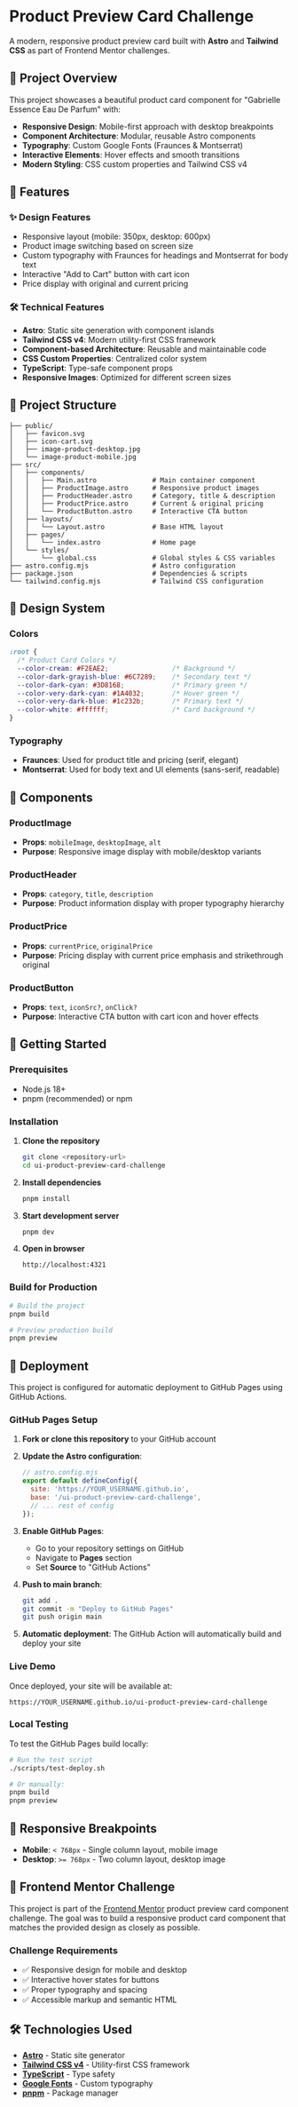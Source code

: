 # Product Preview Card Challenge

A modern, responsive product preview card built with **Astro** and **Tailwind CSS** as part of Frontend Mentor challenges.

## 🎯 Project Overview

This project showcases a beautiful product card component for "Gabrielle Essence Eau De Parfum" with:

- **Responsive Design**: Mobile-first approach with desktop breakpoints
- **Component Architecture**: Modular, reusable Astro components
- **Typography**: Custom Google Fonts (Fraunces & Montserrat)
- **Interactive Elements**: Hover effects and smooth transitions
- **Modern Styling**: CSS custom properties and Tailwind CSS v4

## 🚀 Features

### ✨ Design Features
- Responsive layout (mobile: 350px, desktop: 600px)
- Product image switching based on screen size
- Custom typography with Fraunces for headings and Montserrat for body text
- Interactive "Add to Cart" button with cart icon
- Price display with original and current pricing

### 🛠️ Technical Features
- **Astro**: Static site generation with component islands
- **Tailwind CSS v4**: Modern utility-first CSS framework
- **Component-based Architecture**: Reusable and maintainable code
- **CSS Custom Properties**: Centralized color system
- **TypeScript**: Type-safe component props
- **Responsive Images**: Optimized for different screen sizes

## 📁 Project Structure

```
├── public/
│   ├── favicon.svg
│   ├── icon-cart.svg
│   ├── image-product-desktop.jpg
│   └── image-product-mobile.jpg
├── src/
│   ├── components/
│   │   ├── Main.astro              # Main container component
│   │   ├── ProductImage.astro      # Responsive product images
│   │   ├── ProductHeader.astro     # Category, title & description
│   │   ├── ProductPrice.astro      # Current & original pricing
│   │   └── ProductButton.astro     # Interactive CTA button
│   ├── layouts/
│   │   └── Layout.astro            # Base HTML layout
│   ├── pages/
│   │   └── index.astro             # Home page
│   └── styles/
│       └── global.css              # Global styles & CSS variables
├── astro.config.mjs                # Astro configuration
├── package.json                    # Dependencies & scripts
└── tailwind.config.mjs             # Tailwind CSS configuration
```

## 🎨 Design System

### Colors
```css
:root {
  /* Product Card Colors */
  --color-cream: #F2EAE2;                /* Background */
  --color-dark-grayish-blue: #6C7289;    /* Secondary text */
  --color-dark-cyan: #3D8168;            /* Primary green */
  --color-very-dark-cyan: #1A4032;       /* Hover green */
  --color-very-dark-blue: #1c232b;       /* Primary text */
  --color-white: #ffffff;                /* Card background */
}
```

### Typography
- **Fraunces**: Used for product title and pricing (serif, elegant)
- **Montserrat**: Used for body text and UI elements (sans-serif, readable)

## 🧩 Components

### ProductImage
- **Props**: `mobileImage`, `desktopImage`, `alt`
- **Purpose**: Responsive image display with mobile/desktop variants

### ProductHeader
- **Props**: `category`, `title`, `description`
- **Purpose**: Product information display with proper typography hierarchy

### ProductPrice
- **Props**: `currentPrice`, `originalPrice`
- **Purpose**: Pricing display with current price emphasis and strikethrough original

### ProductButton
- **Props**: `text`, `iconSrc?`, `onClick?`
- **Purpose**: Interactive CTA button with cart icon and hover effects

## 🚀 Getting Started

### Prerequisites
- Node.js 18+ 
- pnpm (recommended) or npm

### Installation

1. **Clone the repository**
   ```bash
   git clone <repository-url>
   cd ui-product-preview-card-challenge
   ```

2. **Install dependencies**
   ```bash
   pnpm install
   ```

3. **Start development server**
   ```bash
   pnpm dev
   ```

4. **Open in browser**
   ```
   http://localhost:4321
   ```

### Build for Production

```bash
# Build the project
pnpm build

# Preview production build
pnpm preview
```

## 🚀 Deployment

This project is configured for automatic deployment to GitHub Pages using GitHub Actions.

### GitHub Pages Setup

1. **Fork or clone this repository** to your GitHub account

2. **Update the Astro configuration**:
   ```javascript
   // astro.config.mjs
   export default defineConfig({
     site: 'https://YOUR_USERNAME.github.io',
     base: '/ui-product-preview-card-challenge',
     // ... rest of config
   });
   ```

3. **Enable GitHub Pages**:
   - Go to your repository settings on GitHub
   - Navigate to **Pages** section
   - Set **Source** to "GitHub Actions"

4. **Push to main branch**:
   ```bash
   git add .
   git commit -m "Deploy to GitHub Pages"
   git push origin main
   ```

5. **Automatic deployment**: The GitHub Action will automatically build and deploy your site

### Live Demo

Once deployed, your site will be available at:
```
https://YOUR_USERNAME.github.io/ui-product-preview-card-challenge
```

### Local Testing

To test the GitHub Pages build locally:

```bash
# Run the test script
./scripts/test-deploy.sh

# Or manually:
pnpm build
pnpm preview
```

## 📱 Responsive Breakpoints

- **Mobile**: `< 768px` - Single column layout, mobile image
- **Desktop**: `>= 768px` - Two column layout, desktop image

## 🎯 Frontend Mentor Challenge

This project is part of the [Frontend Mentor](https://www.frontendmentor.io) product preview card component challenge. The goal was to build a responsive product card component that matches the provided design as closely as possible.

### Challenge Requirements
- ✅ Responsive design for mobile and desktop
- ✅ Interactive hover states for buttons
- ✅ Proper typography and spacing
- ✅ Accessible markup and semantic HTML

## 🛠️ Technologies Used

- **[Astro](https://astro.build)** - Static site generator
- **[Tailwind CSS v4](https://tailwindcss.com)** - Utility-first CSS framework  
- **[TypeScript](https://www.typescriptlang.org)** - Type safety
- **[Google Fonts](https://fonts.google.com)** - Custom typography
- **[pnpm](https://pnpm.io)** - Package manager

